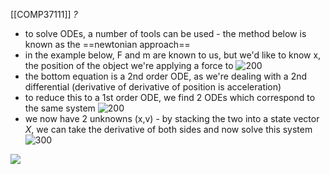 [[COMP37111]]
*?*

- to solve ODEs, a number of tools can be used - the method below is known as the ==newtonian approach==
- in the example below, F and m are known to us, but we'd like to know x, the position of the object we're applying a force to
![200](https://i.imgur.com/2Y5oxHB.png)
- the bottom equation is a 2nd order ODE, as we're dealing with a 2nd differential (derivative of derivative of position is acceleration)
- to reduce this to a 1st order ODE, we find 2 ODEs which correspond to the same system
![200](https://i.imgur.com/dsv8xvC.png)
- we now have 2 unknowns (x,v) - by stacking the two into a state vector $X$, we can take the derivative of both sides and now solve this system
![300](https://i.imgur.com/FuWTJXV.png)

![](https://i.imgur.com/iMSTzjd.png)
